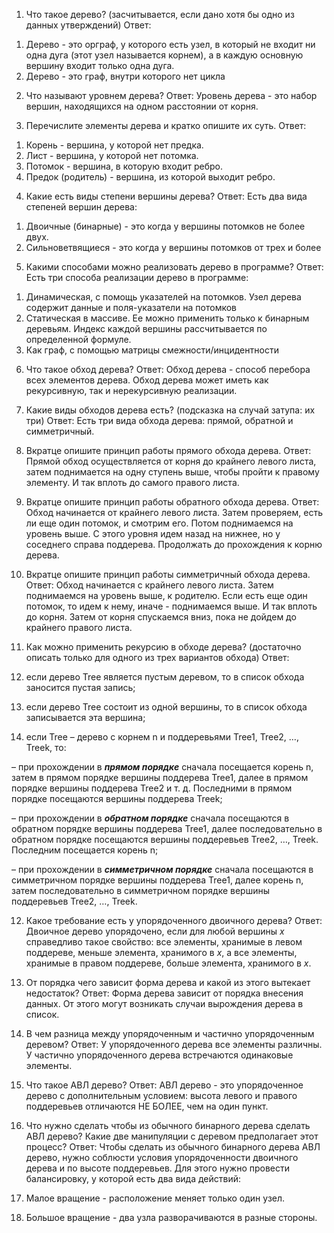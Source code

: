 
1. Что такое дерево? (засчитывается, если дано хотя бы одно из данных утверждений)
Ответ: 
1) Дерево - это орграф, у которого есть узел, в который не входит ни одна дуга (этот узел называется корнем), а в каждую основную вершину входит только одна дуга.
2) Дерево - это граф, внутри которого нет цикла

2. Что называют уровнем дерева?
Ответ: Уровень дерева - это набор вершин, находящихся на одном расстоянии от корня.

3. Перечислите элементы дерева и кратко опишите их суть.
Ответ:
1) Корень - вершина, у которой нет предка.
2) Лист - вершина, у которой нет потомка.
3) Потомок - вершина, в которую входит ребро.
4) Предок (родитель) - вершина, из которой выходит ребро.

4. Какие есть виды степени вершины дерева?
Ответ: 
Есть два вида степеней вершин дерева:
1) Двоичные (бинарные) - это когда у вершины потомков не более двух.
2) Сильноветвящиеся - это когда у вершины потомков от трех и более

5. Какими способами можно реализовать дерево в программе?
Ответ:
Есть три способа реализации дерево в программе:
1) Динамическая, с помощь указателей на потомков. Узел дерева содержит данные и поля-указатели на потомков
2) Статическая в массиве. Ее можно применить только к бинарным деревьям. Индекс каждой вершины рассчитывается по определенной формуле.
3) Как граф, с помощью матрицы смежности/инцидентности

6. Что такое обход дерева?
Ответ:
Обход дерева - способ перебора всех элементов дерева. Обход дерева может иметь как рекурсивную, так и нерекурсивную реализации.

7. Какие виды обходов дерева есть? (подсказка на случай затупа: их три)
Ответ:  Есть три вида обхода дерева: прямой, обратной и симметричный.

8. Вкратце опишите принцип работы прямого обхода дерева.
Ответ:
Прямой обход осуществляется от корня до крайнего левого листа, затем поднимается на одну ступень выше, чтобы пройти к правому элементу. И так вплоть до самого правого листа.

9.  Вкратце опишите принцип работы обратного обхода дерева.
Ответ:
Обход начинается от крайнего левого листа. Затем проверяем, есть ли еще один потомок, и смотрим его. Потом поднимаемся на уровень выше. С этого уровня идем назад на нижнее, но у соседнего справа поддерева. Продолжать до прохождения к корню дерева.

10.  Вкратце опишите принцип работы симметричный обхода дерева.
Ответ:
Обход начинается с крайнего левого листа. Затем поднимаемся на уровень выше, к родителю. Если есть еще один потомок, то идем к нему, иначе - поднимаемся выше. И так вплоть до корня. Затем от корня спускаемся вниз, пока не дойдем до крайнего правого листа.

11. Как можно применить рекурсию в обходе дерева? (достаточно описать только для одного из трех вариантов обхода)
Ответ: 
1. если дерево Tree является пустым деревом, то в список обхода заносится пустая запись;
2. если дерево Tree состоит из одной вершины, то в список обхода записывается эта вершина;
3. если Tree – дерево с корнем n и поддеревьями Tree1, Tree2, …, Treek, то:

– при прохождении в ***прямом порядке*** сначала посещается корень n, затем в прямом порядке вершины поддерева Tree1, далее в прямом порядке вершины поддерева Tree2 и т. д. Последними в прямом порядке посещаются вершины поддерева Treek;

– при прохождении в ***обратном порядке*** сначала посещаются в обратном порядке вершины поддерева Tree1, далее последовательно в обратном порядке посещаются вершины поддеревьев Tree2, …, Treek. Последним посещается корень n;

– при прохождении в ***симметричном порядке*** сначала посещаются в симметричном порядке вершины поддерева Tree1, далее корень n, затем последовательно в симметричном порядке вершины поддеревьев Tree2, …, Treek.

12. Какое  требование  есть у упорядоченного двоичного дерева?
Ответ: 
Двоичное дерево упорядочено, если для любой вершины _x_ справедливо такое свойство: все элементы, хранимые в левом поддереве, меньше элемента, хранимого в _x_, а все элементы, хранимые в правом поддереве, больше элемента, хранимого в _x_.

13. От порядка чего зависит форма дерева и какой из этого вытекает недостаток?
Ответ:
Форма дерева зависит от порядка внесения данных. От этого могут возникать случаи вырождения дерева в список.

14. В чем разница между упорядоченным и частично упорядоченным деревом?
Ответ:
У упорядоченного дерева все элементы различны. У частично упорядоченного дерева встречаются одинаковые элементы.

15. Что такое АВЛ дерево?
Ответ:
АВЛ дерево - это упорядоченное дерево с дополнительным условием: высота левого и правого поддеревьев отличаются НЕ БОЛЕЕ, чем на один пункт.

16. Что нужно сделать чтобы из обычного бинарного дерева сделать АВЛ дерево? Какие две манипуляции с деревом предполагает этот процесс?
Ответ:
Чтобы сделать из обычного бинарного дерева АВЛ дерево, нужно соблюсти условия упорядоченности двоичного дерева и по высоте поддеревьев. Для этого нужно провести балансировку, у которой есть два вида действий:
1. Малое вращение - расположение меняет только один узел.
2. Большое вращение - два узла разворачиваются в разные стороны.


